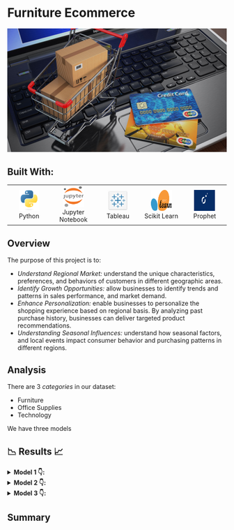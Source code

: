# Furniture Ecommerce
![ecommerce](Images/ecommerce.jpg)

## Built With:
<table>
  <tr>
    <td align="center" width="96">
      <a href="http://python.org">
        <img src="./Images/python-original.svg" width="48" height="48" alt="Python" />
      </a>
      <br>Python
    </td>
    <td align="center" width="96">
      <a href="https://jupyter.org/" >
        <img src="./Images/jupyter.png" width="48" height="48" alt="Jupyter Notebook" />
      </a>
      <br>Jupyter Notebook
    </td>
    <td align="center" width="96">
      <a href="https://public.tableau.com/app/discover" >
        <img src="Images/tableau.png" width="48" height="48" alt="Tableau" />
      </a>
      <br>Tableau 
    </td>
    <td align="center" width="96">
      <a href="https://scikit-learn.org/stable/" >
        <img src="./Images/scikitlearn.png" width="48" height="48" alt="scikit learn" />
      </a>
      <br> Scikit Learn
    </td>
    <td align="center" width="96">
      <a href="" >
        <img src="./Images/prophet.png" width="48" height="48" alt="Time Series Forecast" />
      </a>
      <br> Prophet
    </td>
  </tr>
</table>

## Overview
The purpose of this project is to:
  - *Understand Regional Market:* understand the unique characteristics, preferences, and behaviors of customers in different geographic areas. 
  - *Identify Growth Opportunities:* allow businesses to identify trends and patterns in sales performance, and market demand.
  - *Enhance Personalization:* enable businesses to personalize the shopping experience based on regional basis. By analyzing past purchase history, businesses can deliver targeted product recommendations.
  - *Understanding Seasonal Influences:* understand how seasonal factors, and local events impact consumer behavior and purchasing patterns in different regions.

## Analysis

There are 3 *categories* in our dataset:
- Furniture
- Office Supplies          
- Technology

We have three models

##  📉 Results 📈


<!-- Hidden Pictures -->
<!-- Model 1 -->

<details>
<summary><b> Model 1 👇:</b></summary>
  
  <img width="674" alt="Model 1 Result" src="">

</details>


<!-- Model 2 -->

<details>
<summary><b> Model 2 👇:</b></summary>
  
  <img width="676" alt="Model 2 Result" src="">
  
</details>


<!-- 2022 -->

<details>
<summary><b> Model 3 👇:</b></summary>
  
  <img width="668" alt="Model 3 Result" src="">

</details>


## Summary

